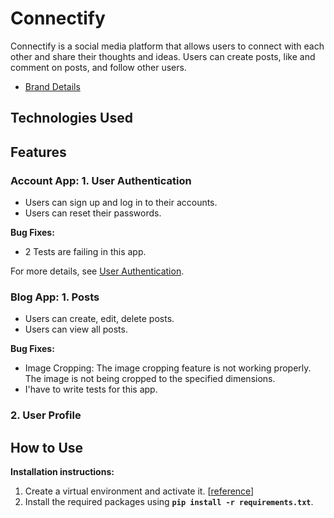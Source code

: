 # Connectify

Connectify is a social media platform that allows users to connect with each other and share their thoughts and ideas. Users can create posts, like and comment on posts, and follow other users.

- [Brand Details](brand-info.md)

## Technologies Used


## Features

### Account App: 1. User Authentication

- Users can sign up and log in to their accounts.
- Users can reset their passwords.

**Bug Fixes:**

- 2 Tests are failing in this app.

For more details, see [User Authentication](user-authentication.md).

### Blog App: 1. Posts

- Users can create, edit, delete posts.
- Users can view all posts.

**Bug Fixes:**

- Image Cropping: The image cropping feature is not working properly. The image is not being cropped to the specified dimensions.
- I'have to write tests for this app.


### 2. User Profile

## How to Use

**Installation instructions:**

1. Create a virtual environment and activate it. [[reference](https://gist.github.com/dev-mdirfan/b5fba9cb7b4b6fb3d383c50f7e1e79cb)]
2. Install the required packages using **`pip install -r requirements.txt`**.
